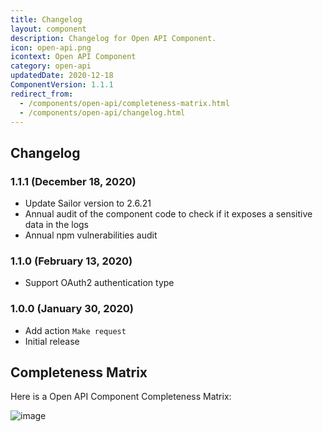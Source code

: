 ```yaml
---
title: Changelog
layout: component
description: Changelog for Open API Component.
icon: open-api.png
icontext: Open API Component
category: open-api
updatedDate: 2020-12-18
ComponentVersion: 1.1.1
redirect_from:
  - /components/open-api/completeness-matrix.html
  - /components/open-api/changelog.html
---
```


## Changelog

### 1.1.1 (December 18, 2020)

* Update Sailor version to 2.6.21
* Annual audit of the component code to check if it exposes a sensitive data in the logs
* Annual npm vulnerabilities audit

### 1.1.0 (February 13, 2020)

* Support OAuth2 authentication type

### 1.0.0 (January 30, 2020)

* Add action `Make request`
* Initial release

## Completeness Matrix

 Here is a Open API Component Completeness Matrix:

![image](https://user-images.githubusercontent.com/16806832/73257112-da9b5180-41cb-11ea-83d9-2725552185f7.png)
